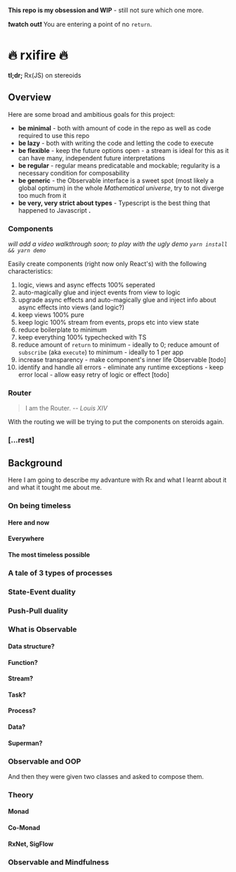 **This repo is my obsession and WIP** - still not sure which one more.

**:heavy_exclamation_mark:watch out:heavy_exclamation_mark:** You are entering a point of no `return`.

# :fire: rxifire :fire:

**tl;dr;** Rx(JS) on stereoids

## Overview

Here are some broad and ambitious goals for this project:

 * **be minimal** - both with amount of code in the repo as well as code required to use this repo
 * **be lazy** - both with writing the code and letting the code to execute
 * **be flexible** - keep the future options open - a stream is ideal for this as it can have many, independent future interpretations
 * **be regular** - regular means predicatable and mockable; regularity is a necessary condition for composability 
 * **be generic** - the Observable interface is a sweet spot (most likely a global optimum) in the whole *Mathematical universe*, try to not diverge too much from it
 * **be very, very strict about types** - Typescript is the best thing that happened to Javascript **.**
 
### Components

*will add a video walkthrough soon; to play with the ugly demo `yarn install && yarn demo`*

Easily create components (right now only React's) with the following characteristics:

  1. logic, views and async effects 100% seperated
  2. auto-magically glue and inject events from view to logic
  3. upgrade async effects and auto-magically glue and inject info about async effects into views (and logic?)
  4. keep views 100% pure
  5. keep logic 100% stream from events, props etc into view state
  6. reduce boilerplate to minimum
  7. keep everything 100% typechecked with TS
  8. reduce amount of `return` to minimum - ideally to 0; reduce amount of `subscribe` (aka `execute`) to minimum - ideally to 1 per app
  9. increase transparency - make component's inner life Observable [todo]
  10. identify and handle all errors - eliminate any runtime exceptions - keep error local - allow easy retry of logic or effect [todo]

### Router

> I am the Router.
>   -- *Louis XIV*

With the routing we will be trying to put the components on steroids again.

### [...rest]

## Background

Here I am going to describe my advanture with Rx and what I learnt about it and what it tought me about me. 

### On being timeless

#### Here and now

#### Everywhere

#### The most timeless possible

### A tale of 3 types of processes

### State-Event duality

### Push-Pull duality

### What is Observable

#### Data structure?

#### Function?

#### Stream?

#### Task?

#### Process?

#### Data?

#### Superman?

### Observable and OOP

And then they were given two classes and asked to compose them.

### Theory

#### Monad

#### Co-Monad

#### RxNet, SigFlow

### Observable and Mindfulness
